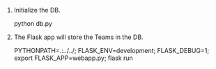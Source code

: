 1. Initialize the DB. 

    python db.py  
    
2. The Flask app will store the Teams in the DB.

     PYTHONPATH=.:../../; FLASK_ENV=development; FLASK_DEBUG=1;  export FLASK_APP=webapp.py; flask run
